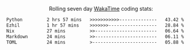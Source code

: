<p align="center">Rolling seven day <a href="https://wakatime.com/@syrkis"/>WakaTime</a> coding stats:</p>
<!--START_SECTION:waka-->

```txt
Python         2 hrs 57 mins   >>>>>>>>>>>--------------   43.42 %
Ezhil          1 hr 57 mins    >>>>>>>------------------   28.84 %
Nix            27 mins         >>-----------------------   06.64 %
Markdown       24 mins         >>-----------------------   06.11 %
TOML           24 mins         >------------------------   05.88 %
```

<!--END_SECTION:waka-->

